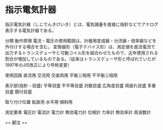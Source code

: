 # 指示電気計器

指示電気計器（しじでんきけいき）とは、電気諸量を直接に指針などでアナログ表示する電気計器である。

分類
動作原理
電流・電圧の使用範囲は、計器用変成器・分流器・倍率器などを外付けする場合を含む。
変換器形（電子デバイス形）は、測定値を直流電流で出力するトランスデューサと可動コイル形を組合わせたもので、近年使用される割合が増加しているものである。（従来はトランスデューサ形と呼ばれていたが1997年のJIS改正により呼称変更）

使用回路
直流用
交流用
交直両用
平衡三相用
不平衡三相用

表示部(指針・目盛)
平等目盛
不平等目盛
対数目盛
広角度目盛
両振れ目盛
多重目盛
鏡付目盛

取り付け位置
鉛直用
水平用
傾斜用

測定要素
電圧計
電流計
電力計
無効電力計
位相計
力率計
無効率計
周波数計


== 脚注 ==